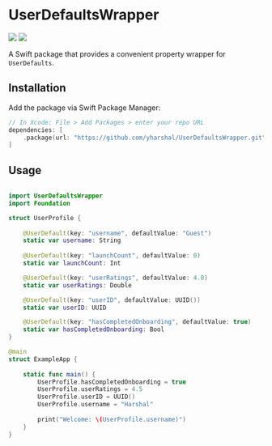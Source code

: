 # UserDefaultsWrapper

[![](https://img.shields.io/endpoint?url=https%3A%2F%2Fswiftpackageindex.com%2Fapi%2Fpackages%2Fyharshal%2FUserDefaultsWrapper%2Fbadge%3Ftype%3Dswift-versions)](https://swiftpackageindex.com/yharshal/UserDefaultsWrapper) [![](https://img.shields.io/endpoint?url=https%3A%2F%2Fswiftpackageindex.com%2Fapi%2Fpackages%2Fyharshal%2FUserDefaultsWrapper%2Fbadge%3Ftype%3Dplatforms)](https://swiftpackageindex.com/yharshal/UserDefaultsWrapper)

A Swift package that provides a convenient property wrapper for `UserDefaults`.

## Installation

Add the package via Swift Package Manager:

```swift
// In Xcode: File > Add Packages > enter your repo URL
dependencies: [
    .package(url: "https://github.com/yharshal/UserDefaultsWrapper.git", from: "1.0.0")
]
```

## Usage

```swift

import UserDefaultsWrapper
import Foundation

struct UserProfile {
    
    @UserDefault(key: "username", defaultValue: "Guest")
    static var username: String
    
    @UserDefault(key: "launchCount", defaultValue: 0)
    static var launchCount: Int

    @UserDefault(key: "userRatings", defaultValue: 4.0)
    static var userRatings: Double

    @UserDefault(key: "userID", defaultValue: UUID())
    static var userID: UUID

    @UserDefault(key: "hasCompletedOnboarding", defaultValue: true)
    static var hasCompletedOnboarding: Bool
}

@main
struct ExampleApp {
    
    static func main() {
        UserProfile.hasCompletedOnboarding = true
        UserProfile.userRatings = 4.5
        UserProfile.userID = UUID()
        UserProfile.username = "Harshal"
        
        print("Welcome: \(UserProfile.username)")
    }
}

```

